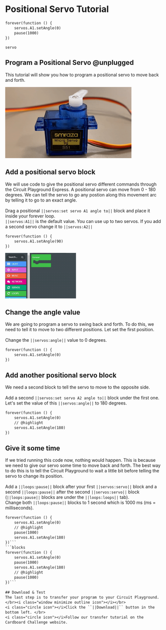 # Positional Servo Tutorial
```ghost
forever(function () {
    servos.A1.setAngle(0)
    pause(1000)
})

```
```package
servo
```
## Program a Positional Servo @unplugged
This tutorial will show you how to program a positional servo to move back and forth.

![Positional Servo Moving](https://raw.githubusercontent.com/tyler-epl/servo-tutorials/master/images/pos-servo.gif)


## Add a positional servo block
We will use code to give the positional servo different commands through the Circuit Playground Express. A positional servo 
can move from 0 - 180 degrees. We can tell the servo to go any postion along this movement arc by telling it to go to an exact angle.
</br><i class="window minimize outline icon"></i></br>
<i class="circle icon"></i>Drag a positional ``||servos:set servo A1 angle to||`` block and place it inside your forever loop.</br>
<i class="circle icon"></i>``||servos:A1||`` is the default value. You can use up to two servos. If you add a second servo change it to ``||servos:A2||``

```blocks
forever(function () {
    servos.A1.setAngle(90)
})
```
![Block Gif](https://raw.githubusercontent.com/tyler-epl/servo-tutorials/master/images/pos-servo-step-one-v3.gif)

## Change the angle value
We are going to program a servo to swing back and forth. To do this, we need to tell it to move to two different positions. 
Let set the first position.
</br><i class="window minimize outline icon"></i></br>
<i class="circle icon"></i>Change the ``||servos:angle||`` value to 0 degrees.

```blocks
forever(function () {
    servos.A1.setAngle(0)
})
```

## Add another positional servo block
We need a second block to tell the servo to move to the opposite side.
</br><i class="window minimize outline icon"></i></br>
<i class="circle icon"></i>Add a second ``||servos:set servo A2 angle to||`` block under the first one.</br>
<i class="circle icon"></i>Let's set the value of this ``||servos:angle||`` to 180 degrees.

```blocks
forever(function () {
    servos.A1.setAngle(0)
    // @highlight
    servos.A1.setAngle(180)
})
```

## Give it some time
If we tried running this code now, nothing would happen. This is because we need to give our servo some time to move back and forth. 
The best way to do this is to tell the Circuit Playground to wait a little bit before telling the servo to change its position.
</br><i class="window minimize outline icon"></i></br>
<i class="circle icon"></i>Add a ``||loops:pause||`` block after your first ``||servos:servo||`` block
and a second ``||loops:pause||`` after the second ``||servos:servo||`` block (``||loops:pause||`` blocks are under the ``||loops:loops||`` tab).
</br><i class="circle icon"></i>Change both ``||loops:pause||`` blocks to 1 second which is 1000 ms (ms = milliseconds).
```blocks
forever(function () {
    servos.A1.setAngle(0)
    // @highlight
    pause(1000)
    servos.A1.setAngle(180)
})```
```blocks
forever(function () {
    servos.A1.setAngle(0)
    pause(1000)
    servos.A1.setAngle(180)
    // @highlight
    pause(1000)
})```

## Download & Test
The last step is to transfer your program to your Circuit Playground. 
</br><i class="window minimize outline icon"></i></br>
<i class="circle icon"></i>Click the ``||Download||`` button in the bottom left. </br>
<i class="circle icon"></i>Follow our transfer tutorial on the Cardboard Challenge website.